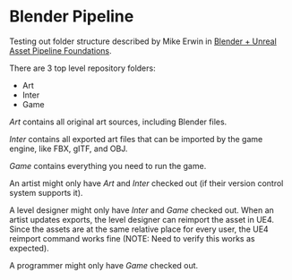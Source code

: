 # Blender Pipeline

Testing out folder structure described by Mike Erwin in
[Blender + Unreal Asset Pipeline Foundations](https://conference.blender.org/2019/presentations/563/).

There are 3 top level repository folders:

- Art
- Inter
- Game

*Art* contains all original art sources, including Blender files.

*Inter* contains all exported art files that can be imported by the game engine, like FBX, gITF, and OBJ.

*Game* contains everything you need to run the game.

An artist might only have *Art* and *Inter* checked out (if their version control system supports it).

A level designer might only have *Inter* and *Game* checked out. When an artist updates exports, the level designer
can reimport the asset in UE4. Since the assets are at the same relative place for every user, the UE4 reimport command works fine (NOTE: Need to verify this works as expected).

A programmer might only have *Game* checked out.
